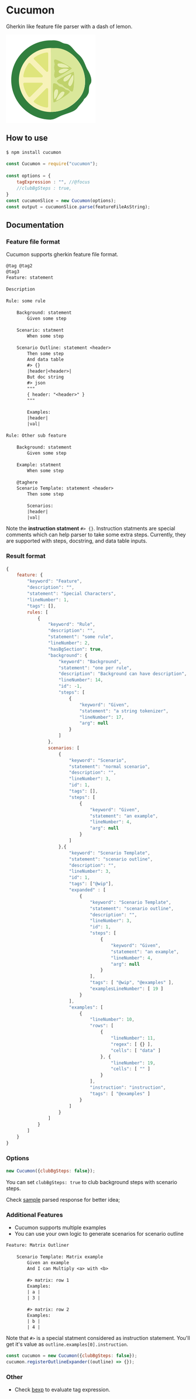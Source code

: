 # Cucumon
Gherkin like feature file parser with a dash of lemon.



<img align="center" src="assets/logo.png" alt="cucumon logo" />

## How to use

```bash
$ npm install cucumon
```

```js
const Cucumon = require("cucumon");

const options = {
    tagExpression : "", //@focus
    //clubBgSteps : true,
}
const cucumonSlice = new Cucumon(options);
const output = cucumonSlice.parse(featureFileAsString);
```

## Documentation

### Feature file format

Cucumon supports gherkin feature file format.

```feature
@tag @tag2
@tag3
Feature: statement

Description

Rule: some rule

    Background: statement
        Given some step
    
    Scenario: statment
        When some step

    Scenario Outline: statement <header>
        Then some step
        And data table
        #> {}
        |header|<header>|
        But doc string
        #> json
        """
        { header: "<header>" }
        """

        Examples:
        |header|
        |val|

Rule: Other sub feature

    Background: statement
        Given some step
    
    Example: statment
        When some step

    @taghere
    Scenario Template: statement <header>
        Then some step

        Scenarios:
        |header|
        |val|
```

Note the **instruction statment** `#> {}`. Instruction statments are special comments which can help parser to take some extra steps. Currently, they are supported with steps, docstring, and data table inputs.

### Result format

```js
{
    feature: {
        "keyword": "Feature",
        "description": "",
        "statement": "Special Characters",
        "lineNumber": 1,
        "tags": [],
        rules: [
            {
                "keyword": "Rule",
                "description": "",
                "statement": "some rule",
                "lineNumber": 2,
                "hasBgSection": true,
                "background": {
                    "keyword": "Background",
                    "statement": "one per rule",
                    "description": "Background can have description",
                    "lineNumber": 14,
                    "id": -1,
                    "steps": [
                        {
                            "keyword": "Given",
                            "statement": "a string tokenizer",
                            "lineNumber": 17,
                            "arg": null
                        }
                    ]
                },
                scenarios: [
                    {
                        "keyword": "Scenario",
                        "statement": "normal scenario",
                        "description": "",
                        "lineNumber": 3,
                        "id": 1,
                        "tags": [],
                        "steps": [
                            {
                                "keyword": "Given",
                                "statement": "an example",
                                "lineNumber": 4,
                                "arg": null
                            }
                        ]
                    },{
                        "keyword": "Scenario Template",
                        "statement": "scenario outline",
                        "description": "",
                        "lineNumber": 3,
                        "id": 1,
                        "tags": ["@wip"],
                        "expanded" : [
                            {
                                "keyword": "Scenario Template",
                                "statement": "scenario outline",
                                "description": "",
                                "lineNumber": 3,
                                "id": 1,
                                "steps": [
                                    {
                                        "keyword": "Given",
                                        "statement": "an example",
                                        "lineNumber": 4,
                                        "arg": null
                                    }
                                ],
                                "tags": [ "@wip", "@examples" ],
                                "examplesLineNumber": [ 19 ]
                            }
                        ],
                        "examples": [
                            {
                                "lineNumber": 10,
                                "rows": [
                                    {
                                        "lineNumber": 11,
                                        "regex": [ {} ],
                                        "cells": [ "data" ]
                                    }, {
                                        "lineNumber": 19,
                                        "cells": [ "" ]
                                    }
                                ],
                                "instruction": "instruction",
                                "tags": [ "@examples" ]
                            }
                        ]
                    }
                ]
            }
        ]
    }
}
```

### Options

```js
new Cucumon({clubBgSteps: false});
```

You can set `clubBgSteps: true` to club background steps with scenario steps.

Check [sample](test/Inputs.json) parsed response for better idea;

### Additional Features

* Cucumon supports multiple examples
* You can use your own logic to generate scenarios for scenario outline

```feature
Feature: Matrix Outliner

    Scenario Template: Matrix example
        Given an example 
        And I can Multiply <a> with <b>

        #> matrix: row 1
        Examples:
        | a |
        | 3 |

        #> matrix: row 2
        Examples:
        | b |
        | 4 |
```

Note that `#>` is a special statment considered as instruction statement. You'll get it's value as `outline.examples[0].instruction`.

```js
const cucumon = new Cucumon({clubBgSteps: false});
cucumon.registerOutlineExpander((outline) => {});
```

### Other

* Check [bexp](https://github.com/NaturalIntelligence/bexp/) to evaluate tag expression.

